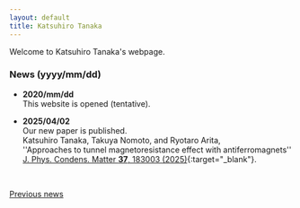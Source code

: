 ```yaml
---
layout: default
title: Katsuhiro Tanaka
---
```


Welcome to Katsuhiro Tanaka's webpage.  

### News (yyyy/mm/dd)
- **2020/mm/dd**   
  This website is opened (tentative).   

- **2025/04/02**  
  Our new paper is published.       
  Katsuhiro Tanaka, Takuya Nomoto, and Ryotaro Arita,   
  ''Approaches to tunnel magnetoresistance effect with antiferromagnets''   
  [J. Phys. Condens. Matter **37**, 183003 (2025)](https://doi.org/10.1088/1361-648X/adc05e){:target="_blank"}.    

<br>

[Previous news](/en/prevnews_e.html)

